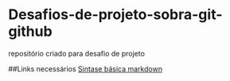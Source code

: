 # Desafios-de-projeto-sobra-git-github
repositório criado para desafio de projeto 

##Links necessários
[Sintase básica markdown](https://docs.pipz.com/central-de-ajuda/learning-center/guia-basico-de-markdown/#open)
